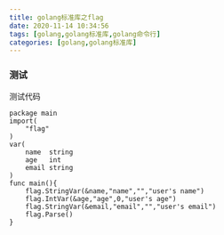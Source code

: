 ```yaml
---
title: golang标准库之flag
date: 2020-11-14 10:34:56
tags: [golang,golang标准库,golang命令行]
categories: [golang,golang标准库]
---
```


### 测试

测试代码

    package main
    import(
        "flag"
    )
    var(
        name  string
        age   int
        email string
    )
    func main(){
        flag.StringVar(&name,"name","","user's name")
        flag.IntVar(&age,"age",0,"user's age")
        flag.StringVar(&email,"email","","user's email")
        flag.Parse()
    }
